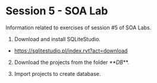 # Session 5 - SOA Lab

Information related to exercises of session #5 of SOA Labs.

1. Download and install SQLiteStudio. 

- https://sqlitestudio.pl/index.rvt?act=download

2. Download the projects from the folder _**DB_**.

3. Import projects to create database.